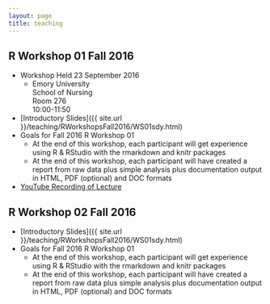 ```yaml
---
layout: page
title: teaching
---
```


## R Workshop 01 Fall 2016

* Workshop Held 23 September 2016
    + Emory University <br>
      School of Nursing <br>
      Room 276 <br>
      10:00-11:50
* [Introductory Slides]({{ site.url }}/teaching/RWorkshopsFall2016/WS01sdy.html) 
* Goals for Fall 2016 R Workshop 01
    + At the end of this workshop, each participant will get experience using R & RStudio with the rmarkdown and knitr packages
    + At the end of this workshop, each participant will have created a report from raw data plus simple analysis plus documentation output in HTML, PDF (optional) and DOC formats
* [YouTube Recording of Lecture](https://www.youtube.com/playlist?list=PLUDpSUA5mvSwWh_0o5UDb_u8iLDZ4Nfq7)

## R Workshop 02 Fall 2016

* [Introductory Slides]({{ site.url }}/teaching/RWorkshopsFall2016/WS01sdy.html) 
* Goals for Fall 2016 R Workshop 01
    + At the end of this workshop, each participant will get experience using R & RStudio with the rmarkdown and knitr packages
    + At the end of this workshop, each participant will have created a report from raw data plus simple analysis plus documentation output in HTML, PDF (optional) and DOC formats
